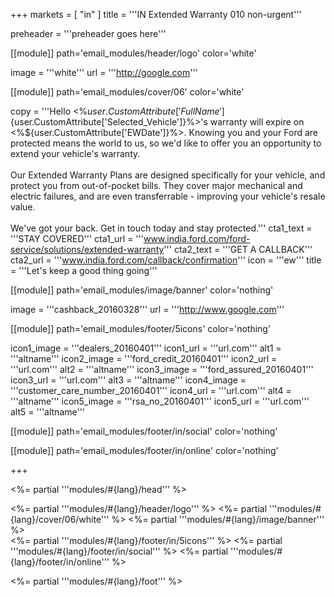 +++
markets = [ "in" ]
title = '''IN Extended Warranty 010 non-urgent'''

preheader = '''preheader goes here'''

[[module]]
path='email_modules/header/logo'
color='white'

image = '''white'''
url = '''http://google.com'''

[[module]]
path='email_modules/cover/06'
color='white'

copy = '''Hello <%${user.CustomAttribute['FullName']}%><br><br>Your Ford <%${user.CustomAttribute['Selected_Vehicle']}%>'s warranty will expire on <%${user.CustomAttribute['EWDate']}%>. Knowing you and your Ford are protected means the world to us, so we'd like to offer you an opportunity to extend your vehicle's warranty.<br><br>Our Extended Warranty Plans are designed specifically for your vehicle, and protect you from out-of-pocket bills. They cover major mechanical and electric failures, and are even transferrable - improving your vehicle's resale value.<br><br>We've got your back. Get in touch today and stay protected.'''
cta1_text = '''STAY COVERED'''
cta1_url = '''www.india.ford.com/ford-service/solutions/extended-warranty'''
cta2_text = '''GET A CALLBACK'''
cta2_url = '''www.india.ford.com/callback/confirmation'''
icon = '''ew'''
title = '''Let's keep a good thing going'''

[[module]]
path='email_modules/image/banner'
color='nothing'

image = '''cashback_20160328'''
url = '''http://www.google.com'''

[[module]]
path='email_modules/footer/5icons'
color='nothing'

icon1_image = '''dealers_20160401'''
icon1_url = '''url.com'''
alt1 = '''altname'''
icon2_image = '''ford_credit_20160401'''
icon2_url = '''url.com'''
alt2 = '''altname'''
icon3_image = '''ford_assured_20160401'''
icon3_url = '''url.com'''
alt3 = '''altname'''
icon4_image = '''customer_care_number_20160401'''
icon4_url = '''url.com'''
alt4 = '''altname'''
icon5_image = '''rsa_no_20160401'''
icon5_url = '''url.com'''
alt5 = '''altname'''

[[module]]
path='email_modules/footer/in/social'
color='nothing'

[[module]]
path='email_modules/footer/in/online'
color='nothing'

+++

<%= partial '''modules/#{lang}/head''' %>

<%= partial '''modules/#{lang}/header/logo''' %>
<%= partial '''modules/#{lang}/cover/06/white''' %>
<%= partial '''modules/#{lang}/image/banner''' %>  
<%= partial '''modules/#{lang}/footer/in/5icons''' %>
<%= partial '''modules/#{lang}/footer/in/social''' %>
<%= partial '''modules/#{lang}/footer/in/online''' %>

<%= partial '''modules/#{lang}/foot''' %>